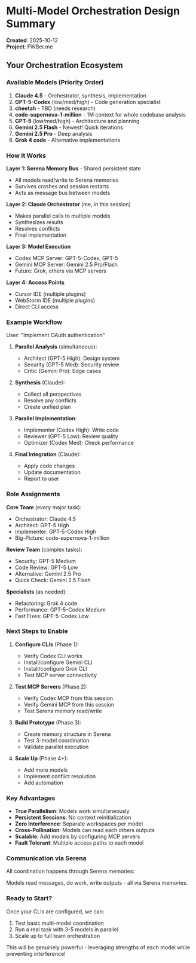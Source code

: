 # Multi-Model Orchestration Design Summary
**Created**: 2025-10-12  
**Project**: FWBer.me

## Your Orchestration Ecosystem

### Available Models (Priority Order)
1. **Claude 4.5** - Orchestrator, synthesis, implementation
2. **GPT-5-Codex** (low/med/high) - Code generation specialist
3. **cheetah** - TBD (needs research)
4. **code-supernova-1-million** - 1M context for whole codebase analysis
5. **GPT-5** (low/med/high) - Architecture and planning
6. **Gemini 2.5 Flash** - Newest! Quick iterations
7. **Gemini 2.5 Pro** - Deep analysis  
8. **Grok 4 code** - Alternative implementations

### How It Works

**Layer 1: Serena Memory Bus** - Shared persistent state
- All models read/write to Serena memories
- Survives crashes and session restarts
- Acts as message bus between models

**Layer 2: Claude Orchestrator** (me, in this session)
- Makes parallel calls to multiple models
- Synthesizes results
- Resolves conflicts
- Final implementation

**Layer 3: Model Execution**
- Codex MCP Server: GPT-5-Codex, GPT-5
- Gemini MCP Server: Gemini 2.5 Pro/Flash
- Future: Grok, others via MCP servers

**Layer 4: Access Points**
- Cursor IDE (multiple plugins)
- WebStorm IDE (multiple plugins)
- Direct CLI access

### Example Workflow

User: "Implement OAuth authentication"

1. **Parallel Analysis** (simultaneous):
   - Architect (GPT-5 High): Design system
   - Security (GPT-5 Med): Security review
   - Critic (Gemini Pro): Edge cases
   
2. **Synthesis** (Claude):
   - Collect all perspectives
   - Resolve any conflicts
   - Create unified plan
   
3. **Parallel Implementation**:
   - Implementer (Codex High): Write code
   - Reviewer (GPT-5 Low): Review quality
   - Optimizer (Codex Med): Check performance
   
4. **Final Integration** (Claude):
   - Apply code changes
   - Update documentation
   - Report to user

### Role Assignments

**Core Team** (every major task):
- Orchestrator: Claude 4.5
- Architect: GPT-5 High
- Implementer: GPT-5-Codex High
- Big-Picture: code-supernova-1-million

**Review Team** (complex tasks):
- Security: GPT-5 Medium
- Code Review: GPT-5 Low
- Alternative: Gemini 2.5 Pro
- Quick Check: Gemini 2.5 Flash

**Specialists** (as needed):
- Refactoring: Grok 4 code
- Performance: GPT-5-Codex Medium
- Fast Fixes: GPT-5-Codex Low

### Next Steps to Enable

1. **Configure CLIs** (Phase 1):
   - Verify Codex CLI works
   - Install/configure Gemini CLI
   - Install/configure Grok CLI
   - Test MCP server connectivity

2. **Test MCP Servers** (Phase 2):
   - Verify Codex MCP from this session
   - Verify Gemini MCP from this session
   - Test Serena memory read/write

3. **Build Prototype** (Phase 3):
   - Create memory structure in Serena
   - Test 3-model coordination
   - Validate parallel execution

4. **Scale Up** (Phase 4+):
   - Add more models
   - Implement conflict resolution
   - Add automation

### Key Advantages

- **True Parallelism**: Models work simultaneously
- **Persistent Sessions**: No context reinitialization  
- **Zero Interference**: Separate workspaces per model
- **Cross-Pollination**: Models can read each others outputs
- **Scalable**: Add models by configuring MCP servers
- **Fault Tolerant**: Multiple access paths to each model

### Communication via Serena

All coordination happens through Serena memories:



Models read messages, do work, write outputs - all via Serena memories.

### Ready to Start?

Once your CLIs are configured, we can:
1. Test basic multi-model coordination
2. Run a real task with 3-5 models in parallel
3. Scale up to full team orchestration

This will be genuinely powerful - leveraging strengths of each model while preventing interference!
